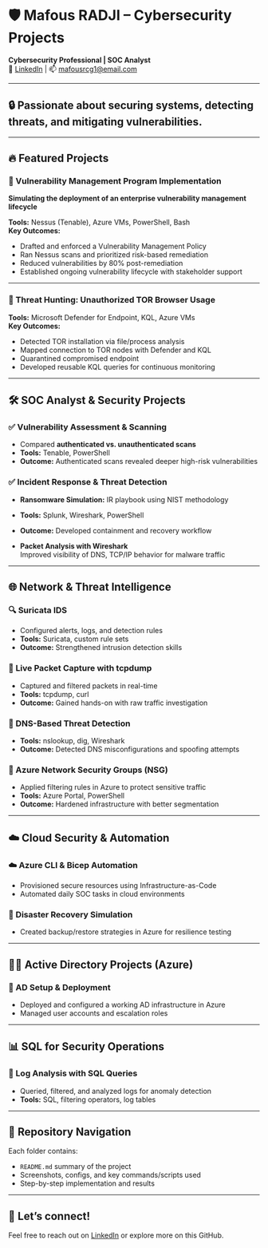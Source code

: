 # 🛡️ Mafous RADJI – Cybersecurity Projects

**Cybersecurity Professional | SOC Analyst**  
🔗 [LinkedIn](#) | 📫 mafousrcg1@email.com  

---

## 🔒 Passionate about securing systems, detecting threats, and mitigating vulnerabilities.

---

## 🔥 Featured Projects

### 🚀 Vulnerability Management Program Implementation
**Simulating the deployment of an enterprise vulnerability management lifecycle**

**Tools:** Nessus (Tenable), Azure VMs, PowerShell, Bash  
**Key Outcomes:**
- Drafted and enforced a Vulnerability Management Policy
- Ran Nessus scans and prioritized risk-based remediation
- Reduced vulnerabilities by 80% post-remediation
- Established ongoing vulnerability lifecycle with stakeholder support

---

### 🚨 Threat Hunting: Unauthorized TOR Browser Usage

**Tools:** Microsoft Defender for Endpoint, KQL, Azure VMs  
**Key Outcomes:**
- Detected TOR installation via file/process analysis
- Mapped connection to TOR nodes with Defender and KQL
- Quarantined compromised endpoint
- Developed reusable KQL queries for continuous monitoring

---

## 🛠️ SOC Analyst & Security Projects

### ✅ Vulnerability Assessment & Scanning
- Compared **authenticated vs. unauthenticated scans**
- **Tools:** Tenable, PowerShell  
- **Outcome:** Authenticated scans revealed deeper high-risk vulnerabilities

### ✅ Incident Response & Threat Detection
- **Ransomware Simulation:** IR playbook using NIST methodology  
- **Tools:** Splunk, Wireshark, PowerShell  
- **Outcome:** Developed containment and recovery workflow

- **Packet Analysis with Wireshark**  
  Improved visibility of DNS, TCP/IP behavior for malware traffic

---

## 🌐 Network & Threat Intelligence

### 🔍 Suricata IDS
- Configured alerts, logs, and detection rules
- **Tools:** Suricata, custom rule sets  
- **Outcome:** Strengthened intrusion detection skills

### 📡 Live Packet Capture with tcpdump
- Captured and filtered packets in real-time  
- **Tools:** tcpdump, curl  
- **Outcome:** Gained hands-on with raw traffic investigation

### 🧠 DNS-Based Threat Detection
- **Tools:** nslookup, dig, Wireshark  
- **Outcome:** Detected DNS misconfigurations and spoofing attempts

### 🔐 Azure Network Security Groups (NSG)
- Applied filtering rules in Azure to protect sensitive traffic  
- **Tools:** Azure Portal, PowerShell  
- **Outcome:** Hardened infrastructure with better segmentation

---

## ☁️ Cloud Security & Automation

### ☁️ Azure CLI & Bicep Automation
- Provisioned secure resources using Infrastructure-as-Code  
- Automated daily SOC tasks in cloud environments

### 💾 Disaster Recovery Simulation
- Created backup/restore strategies in Azure for resilience testing

---

## 🧑‍💻 Active Directory Projects (Azure)

### 👤 AD Setup & Deployment
- Deployed and configured a working AD infrastructure in Azure
- Managed user accounts and escalation roles

---

## 📊 SQL for Security Operations

### 🧮 Log Analysis with SQL Queries
- Queried, filtered, and analyzed logs for anomaly detection
- **Tools:** SQL, filtering operators, log tables

---

## 📂 Repository Navigation

Each folder contains:
- `README.md` summary of the project
- Screenshots, configs, and key commands/scripts used
- Step-by-step implementation and results

---

## 🚀 Let’s connect!
Feel free to reach out on [LinkedIn](#) or explore more on this GitHub.



<!--
**mradji/mradji** is a ✨ _special_ ✨ repository because its `README.md` (this file) appears on your GitHub profile.

Here are some ideas to get you started:

- 🔭 I’m currently working on ...
- 🌱 I’m currently learning ...
- 👯 I’m looking to collaborate on ...
- 🤔 I’m looking for help with ...
- 💬 Ask me about ...
- 📫 How to reach me: ...
- 😄 Pronouns: ...
- ⚡ Fun fact: ...
-->
